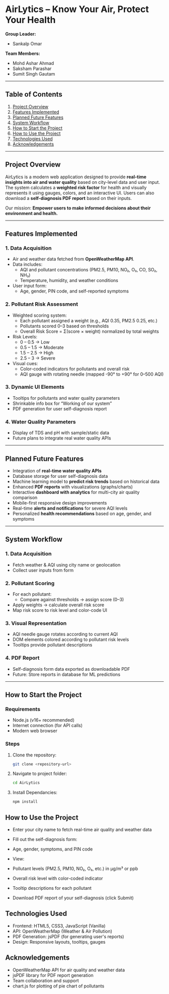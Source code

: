 # AirLytics – Know Your Air, Protect Your Health

**Group Leader:** 
- Sankalp Omar

**Team Members:** 
- Mohd Ashar Ahmad
- Saksham Parashar
- Sumit Singh Gautam

---

## Table of Contents

1. [Project Overview](#project-overview)
2. [Features Implemented](#features-implemented)
3. [Planned Future Features](#planned-future-features)
4. [System Workflow](#system-workflow)
5. [How to Start the Project](#how-to-start-the-project)
6. [How to Use the Project](#how-to-use-the-project)
7. [Technologies Used](#technologies-used)
8. [Acknowledgements](#acknowledgements)

---

## Project Overview

AirLytics is a modern web application designed to provide **real-time insights into air and water quality** based on city-level data and user input. The system calculates a **weighted risk factor** for health and visually represents it using gauges, colors, and an interactive UI. Users can also download a **self-diagnosis PDF report** based on their inputs.

Our mission: **Empower users to make informed decisions about their environment and health.**

---

## Features Implemented

### 1. Data Acquisition

- Air and weather data fetched from **OpenWeatherMap API**.
- Data includes:
  - AQI and pollutant concentrations (PM2.5, PM10, NO₂, O₃, CO, SO₂, NH₃)
  - Temperature, humidity, and weather conditions
- User input form:
  - Age, gender, PIN code, and self-reported symptoms

### 2. Pollutant Risk Assessment

- Weighted scoring system:
  - Each pollutant assigned a weight (e.g., AQI 0.35, PM2.5 0.25, etc.)
  - Pollutants scored 0–3 based on thresholds
  - Overall Risk Score = Σ(score × weight) normalized by total weights
- Risk Levels:
  - 0 – 0.5 → Low
  - 0.5 – 1.5 → Moderate
  - 1.5 – 2.5 → High
  - 2.5 – 3 → Severe
- Visual cues:
  - Color-coded indicators for pollutants and overall risk
  - AQI gauge with rotating needle (mapped -90° to +90° for 0–500 AQI)

### 3. Dynamic UI Elements

- Tooltips for pollutants and water quality parameters
- Shrinkable info box for “Working of our system”
- PDF generation for user self-diagnosis report

### 4. Water Quality Parameters

- Display of TDS and pH with sample/static data
- Future plans to integrate real water quality APIs

---

## Planned Future Features

- Integration of **real-time water quality APIs**
- Database storage for user self-diagnosis data
- Machine learning model to **predict risk trends** based on historical data
- Enhanced **PDF reports** with visualizations (graphs/charts)
- Interactive **dashboard with analytics** for multi-city air quality comparison
- Mobile-first responsive design improvements
- Real-time **alerts and notifications** for severe AQI levels
- Personalized **health recommendations** based on age, gender, and symptoms

---

## System Workflow

### 1. Data Acquisition

- Fetch weather & AQI using city name or geolocation
- Collect user inputs from form

### 2. Pollutant Scoring

- For each pollutant:
  - Compare against thresholds → assign score (0–3)
- Apply weights → calculate overall risk score
- Map risk score to risk level and color-code UI

### 3. Visual Representation

- AQI needle gauge rotates according to current AQI
- DOM elements colored according to pollutant risk levels
- Tooltips provide pollutant descriptions

### 4. PDF Report

- Self-diagnosis form data exported as downloadable PDF
- Future: Store reports in database for ML predictions

---

## How to Start the Project

### Requirements

- Node.js (v16+ recommended)
- Internet connection (for API calls)
- Modern web browser

### Steps

1. Clone the repository:

   ```bash
   git clone <repository-url>

   ```

2. Navigate to project folder:

   ```bash
   cd AirLytics

   ```

3. Install Dependancies:
   ```bash
   npm install
   ```

## How to Use the Project

- Enter your city name to fetch real-time air quality and weather data

- Fill out the self-diagnosis form:

- Age, gender, symptoms, and PIN code

- View:

- Pollutant levels (PM2.5, PM10, NO₂, O₃, etc.) in µg/m³ or ppb

- Overall risk level with color-coded indicator

- Tooltip descriptions for each pollutant

- Download PDF report of your self-diagnosis (click Submit)

## Technologies Used

- Frontend: HTML5, CSS3, JavaScript (Vanilla)
- API: OpenWeatherMap (Weather & Air Pollution)
- PDF Generation: jsPDF (for generating user's reports)
- Design: Responsive layouts, tooltips, gauges


## Acknowledgements

- OpenWeatherMap API for air quality and weather data
- jsPDF library for PDF report generation
- Team collaboration and support
- chart.js for plotting of pie chart of pollutants